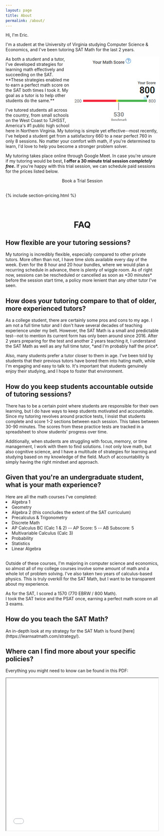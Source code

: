 ```yaml
---
layout: page
title: About
permalink: /about/
---
```


<!-- Required for booking embed -->
<script>
  (function (C, A, L) {
    let p = function (a, ar) {
      a.q.push(ar);
    };
    let d = C.document;
    C.Cal =
      C.Cal ||
      function () {
        let cal = C.Cal;
        let ar = arguments;
        if (!cal.loaded) {
          cal.ns = {};
          cal.q = cal.q || [];
          d.head.appendChild(d.createElement("script")).src = A;
          cal.loaded = true;
        }
        if (ar[0] === L) {
          const api = function () {
            p(api, arguments);
          };
          const namespace = ar[1];
          api.q = api.q || [];
          typeof namespace === "string" ? (cal.ns[namespace] = api) && p(api, ar) : p(cal, ar);
          return;
        }
        p(cal, ar);
      };
    })(window, "https://cal.com/embed.js", "init");
    Cal("init")
  </script>

Hi, I'm Eric.

I'm a student at the University of Virginia studying Computer Science & Economics, and I've been tutoring SAT Math for the last 2 years.

<img src="/images/score.jpg" align="right">
As both a student and a tutor, I've developed strategies for learning math effectively and succeeding on the SAT. **These strategies enabled me to earn a perfect math score on the SAT both times I took it. My goal as a tutor is to help other students do the same.**

I've tutored students all across the country, from small schools on the West Coast to TJHSST, America's #1 public high school here in Northern Virginia. My tutoring is simple yet effective--most recently, I've helped a student get from a satisfactory 660 to a near perfect 760 in only 8 sessions. No matter your comfort with math, if you're determined to learn, I'd love to help you become a stronger problem solver.
  
My tutoring takes place online through Google Meet. In case you're unsure if my tutoring would be best, **I offer a 30 minute trial session *completely free*.** If you're happy with this trial session, we can schedule paid sessions for the prices listed below.

<div align="center">
<a data-cal-link="ericwolpert/trial" class="button button--large section-button">Book a Trial Session</a>
</div>

<br>

{% include section-pricing.html %}

<!-- 
<div class="panel--holder">
  <div align="center">
  <h1><b>On Demand</b></h1>
  <p class="pricing--text">1-on-1 tutoring anytime you want. Pay AFTER each session. No long-term commitment.</p>
  <br><br><br>
  <h2 class="reduced--header former--price"><s>$60/hr</s></h2>
  <h1 class="reduced--header">$45/hr</h1>
  </div>

  <div align="center">
  <h1><b>8 Hr Bundle</b></h1>
  <p class="pricing--text"> 8 hours of tutoring <br> 3-6 practice tests <br> One payment in advance </p>
  <p class="pricing--text"> Estimated 30-70 point improvement </p>
  <h2 class="reduced--header former--price"><s>$480</s></h2>
  <h1 class="reduced--header">$320</h1>
  </div>

  <div align="center">
  <h1><b>20 Hr Bundle</b></h1>
  <p class="pricing--text"> 20 hours of tutoring <br> 7-15 practice tests <br> One payment in advance </p>
  <p class="pricing--text"> Estimated 50-150 point improvement </p>
  <h2 class="reduced--header former--price"><s>$1200</s></h2>
  <h1 class="reduced--header">$740</h1>
  </div>
</div>
-->

<!-- 
<h1>What exactly you get from my tutoring:</h1>
<ul>
  <li>On-demand quality 1-on-1 tutoring</li>
  <li>32+ Practice tests with answers</li>
  <li>Progress Spreadsheets</li> 
  <li>An SAT score you're happy with<i>--if you put in the effort :)</i></li>
</ul>
-->

<br>
<h1 align="center" class="section__title">FAQ</h1>

<h2>How flexible are your tutoring sessions?</h2>
My tutoring is incredibly flexible, especially compared to other private tutors. More often than not, I have time slots available every day of the week. Even for the 8 hour and 20 hour bundles, where we would plan a recurring schedule in advance, there is plenty of wiggle room. As of right now, sessions can be rescheduled or cancelled as soon as *30 minutes* before the session start time, a policy more lenient than any other tutor I've seen.

<h2>How does your tutoring compare to that of older, more experienced tutors?</h2>
As a college student, there are certainly some pros and cons to my age. I am not a full time tutor and I don't have several decades of teaching experience under my belt. However, the SAT Math is a small and predictable test--not to mention its current form has only been around since 2016. After 2 years preparing for the test and another 2 years teaching it, I understand the SAT Math as well as any full time tutor, *and I'm probably half the price*. 

Also, many students prefer a tutor closer to them in age. I've been told by students that their previous tutors have bored them into hating math, while I'm engaging and easy to talk to. It's important that students genuinely enjoy their studying, and I hope to foster that environment.

<h2>How do you keep students accountable outside of tutoring sessions?</h2>
There has to be a certain point where students are responsible for their own learning, but I do have ways to keep students motivated and accountable. Since my tutoring revolves around practice tests, I insist that students complete and score 1-2 sections between each session. This takes between 30-90 minutes. The scores from these practice tests are tracked in a spreadsheet to show students' progress over time.

Additionally, when students are struggling with focus, memory, or time management, I work with them to find solutions. I not only love math, but also cognitive science, and I have a multitude of strategies for learning and studying based on my knowledge of the field. Much of accountability is simply having the right mindset and approach.

<!--
<iframe align="right" src="https://docs.google.com/spreadsheets/d/e/2PACX-1vSHiDRuvdG39lPmVv6G-Xr4npdfmqF97s2eV3rdAabfaJyRi7VXNBoaKS5bnBm7sklqNxTbGWVXnyTK/pubhtml?gid=0&amp;single=true&amp;widget=true&amp;headers=false"></iframe>
-->

<h2>Given that you're an undergraduate student, what is your math experience?</h2>
Here are all the math courses I've completed:
<li>Algebra 1</li>
<li>Geometry</li>
<li>Algebra 2 (this concludes the extent of the SAT curriculum)</li>
<li>Precalculus & Trigonometry</li>
<li>Discrete Math</li>
<li>AP Calculus BC (Calc 1 & 2) -- AP Score: 5 -- AB Subscore: 5</li>
<li>Multivariable Calculus (Calc 3)</li>
<li>Probability</li>
<li>Statistics</li>
<li>Linear Algebra</li>
<br>

Outside of these courses, I'm majoring in computer science and economics, so almost all of my college courses involve some amount of math and a whole lot of problem solving. I've also taken two years of calculus-based physics. This is truly overkill for the SAT Math, but I want to be transparent about my experience.

As for the SAT, I scored a 1570 (770 EBRW / 800 Math). <br>
I took the SAT twice and the PSAT once, earning a perfect math score on all 3 exams.

<h2>How do you teach the SAT Math?</h2>
An in-depth look at my strategy for the SAT Math is found [here](https://learnsatmath.com/strategy/).

<h2>Where can I find more about your specific policies?</h2>

Everything you might need to know can be found in this PDF:

<iframe src="/images/policy.pdf" height="500" width="500"></iframe>

<!--
<div class="gallery-box">
  <div class="gallery">
    <img src="/images/100.jpg" loading="lazy">
    <img src="/images/105.jpg" loading="lazy">
    <img src="/images/103.jpg" loading="lazy">
  </div>
  <em>Gallery / <a href="https://unsplash.com/" target="_blank">Unsplash</a></em>
</div>
-->
